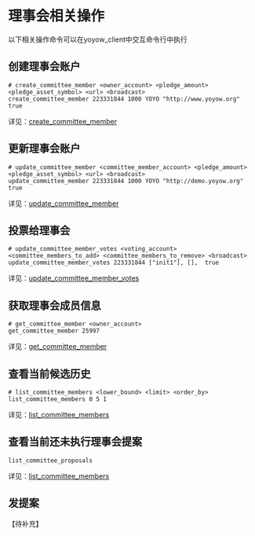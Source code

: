 # 理事会相关操作

以下相关操作命令可以在yoyow_client中交互命令行中执行

## 创建理事会账户
```
# create_committee_member <owner_account> <pledge_amount> <pledge_asset_symbol> <url> <broadcast>
create_committee_member 223331844 1000 YOYO "http://www.yoyow.org" true
```
详见：[create_committee_member](../api/wallet_api.html#create-committee-member)


## 更新理事会账户

```
# update_committee_member <committee_member_account> <pledge_amount> <pledge_asset_symbol> <url> <broadcast>
update_committee_member 223331844 1000 YOYO "http://demo.yoyow.org" true
```
详见：[update_committee_member](../api/wallet_api.html#update-committee-member)

## 投票给理事会

```
# update_committee_member_votes <voting_account> <committee_members_to_add> <committee_members_to_remove> <broadcast>
update_committee_member_votes 223331844 ["init1"], [],  true
```
详见：[update_committee_member_votes](../api/wallet_api.html#update-committee-member-votes)


## 获取理事会成员信息

```
# get_committee_member <owner_account> 
get_committee_member 25997
```
详见：[get_committee_member](../api/wallet_api.html#get-committee-member)


## 查看当前候选历史
```
# list_committee_members <lower_bound> <limit> <order_by>
list_committee_members 0 5 1
```
详见：[list_committee_members](../api/wallet_api.html#list-committee-members)

## 查看当前还未执行理事会提案

```
list_committee_proposals 
```
详见：[list_committee_members](../api/wallet_api.html#list-committee-proposals)

## 发提案
【待补充】